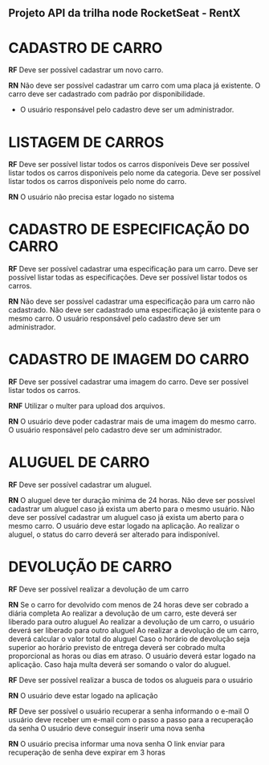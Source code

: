 ## Projeto API da trilha node RocketSeat - RentX

# CADASTRO DE CARRO

**RF**
Deve ser possível cadastrar um novo carro.

**RN**
Não deve ser possível cadastrar um carro com uma placa já existente.
O carro deve ser cadastrado com padrão por disponibilidade.
* O usuário responsável pelo cadastro deve ser um administrador.

# LISTAGEM DE CARROS

**RF**
Deve ser possível listar todos os carros disponíveis
Deve ser possível listar todos os carros disponíveis pelo nome da categoria.
Deve ser possível listar todos os carros disponíveis pelo nome do carro.


**RN**
O usuário não precisa estar logado no sistema

# CADASTRO DE ESPECIFICAÇÃO DO CARRO

**RF**
Deve ser possível cadastrar uma especificação para um carro.
Deve ser possível listar todas as especificações.
Deve ser possível listar todos os carros.

**RN**
Não deve ser possível cadastrar uma especificação para um carro não cadastrado.
Não deve ser cadastrado uma especificação já existente para o mesmo carro.
O usuário responsável pelo cadastro deve ser um administrador.

# CADASTRO DE IMAGEM DO CARRO

**RF**
Deve ser possível cadastrar uma imagem do carro.
Deve ser possível listar todos os carros.

**RNF**
Utilizar o multer para upload dos arquivos.

**RN**
O usuário deve poder cadastrar mais de uma imagem do mesmo carro.
O usuário responsável pelo cadastro deve ser um administrador.

# ALUGUEL DE CARRO

**RF**
Deve ser possível cadastrar um aluguel.

**RN**
O aluguel deve ter duração mínima de 24 horas.
Não deve ser possível cadastrar um aluguel caso já exista um aberto para o mesmo usuário.
Não deve ser possível cadastrar um aluguel caso já exista um aberto para o mesmo carro.
O usuário deve estar logado na aplicação.
Ao realizar o aluguel, o status do carro deverá ser alterado para indisponível.

# DEVOLUÇÃO DE CARRO

**RF**
Deve ser possível realizar a devolução de um carro

**RN**
Se o carro for devolvido com menos de 24 horas deve ser cobrado a diária completa
Ao realizar a devolução de um carro, este deverá ser liberado para outro aluguel
Ao realizar a devolução de um carro, o usuário deverá ser liberado para outro aluguel
Ao realizar a devolução de um carro, deverá calcular o valor total do aluguel
Caso o horário de devolução seja superior ao horário previsto de entrega deverá ser cobrado multa proporcional as horas ou dias em atraso.
O usuário deverá estar logado na aplicação.
Caso haja multa deverá ser somando o valor do aluguel.

**RF**
Deve ser possível realizar a busca de todos os alugueis para o usuário

**RN**
O usuário deve estar logado na aplicação

**RF**
Deve ser possível o usuário recuperar a senha informando o e-mail
O usuário deve receber um e-mail com o passo a passo para a recuperação da senha
O usuário deve conseguir inserir uma nova senha

**RN**
O usuário precisa informar uma nova senha
O link enviar para recuperação de senha deve expirar em 3 horas
